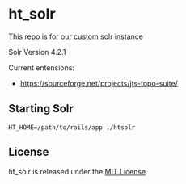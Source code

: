 ht_solr
=======

This repo is for our custom solr instance

Solr Version 4.2.1

Current entensions:
- https://sourceforge.net/projects/jts-topo-suite/

## Starting Solr
```
HT_HOME=/path/to/rails/app ./htsolr
```

## License

ht_solr is released under the [MIT License](http://www.opensource.org/licenses/MIT).